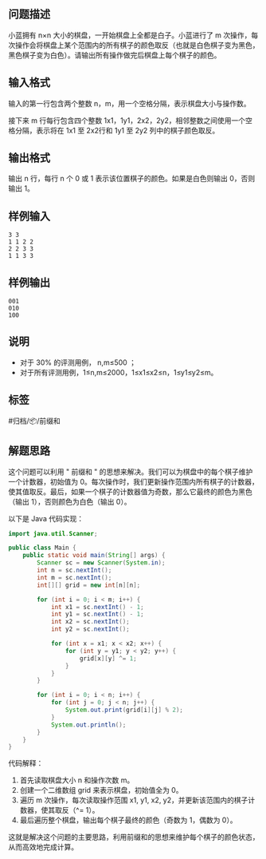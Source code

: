## 问题描述

小蓝拥有 n×n 大小的棋盘，一开始棋盘上全都是白子。小蓝进行了 m 次操作，每次操作会将棋盘上某个范围内的所有棋子的颜色取反（也就是白色棋子变为黑色，黑色棋子变为白色）。请输出所有操作做完后棋盘上每个棋子的颜色。

## 输入格式

输入的第一行包含两个整数 n，m，用一个空格分隔，表示棋盘大小与操作数。

接下来 m 行每行包含四个整数 1x1​，1y1​，2x2​，2y2​，相邻整数之间使用一个空格分隔，表示将在 1x1​ 至 2x2​ 行和 1y1​ 至 2y2​ 列中的棋子颜色取反。

## 输出格式

输出 n 行，每行 n 个 0 或 1 表示该位置棋子的颜色。如果是白色则输出 0，否则输出 1。

## 样例输入

```
3 3
1 1 2 2
2 2 3 3
1 1 3 3
```

## 样例输出

```
001
010
100
```

## 说明

- 对于 30% 的评测用例， n,m≤500 ；
- 对于所有评测用例，1≤n,m≤2000，1≤x1≤x2≤n，1≤y1≤y2≤m。

## 标签

#归档/📦/前缀和

## 解题思路

这个问题可以利用 " 前缀和 " 的思想来解决。我们可以为棋盘中的每个棋子维护一个计数器，初始值为 0。每次操作时，我们更新操作范围内所有棋子的计数器，使其值取反。最后，如果一个棋子的计数器值为奇数，那么它最终的颜色为黑色（输出 1），否则颜色为白色（输出 0）。

以下是 Java 代码实现：

```java
import java.util.Scanner;

public class Main {
    public static void main(String[] args) {
        Scanner sc = new Scanner(System.in);
        int n = sc.nextInt();
        int m = sc.nextInt();
        int[][] grid = new int[n][n];

        for (int i = 0; i < m; i++) {
            int x1 = sc.nextInt() - 1;
            int y1 = sc.nextInt() - 1;
            int x2 = sc.nextInt();
            int y2 = sc.nextInt();

            for (int x = x1; x < x2; x++) {
                for (int y = y1; y < y2; y++) {
                    grid[x][y] ^= 1;
                }
            }
        }

        for (int i = 0; i < n; i++) {
            for (int j = 0; j < n; j++) {
                System.out.print(grid[i][j] % 2);
            }
            System.out.println();
        }
    }
}
```

代码解释：

1. 首先读取棋盘大小 n 和操作次数 m。
2. 创建一个二维数组 grid 来表示棋盘，初始值全为 0。
3. 遍历 m 次操作，每次读取操作范围 x1, y1, x2, y2，并更新该范围内的棋子计数器，使其取反（^= 1）。
4. 最后遍历整个棋盘，输出每个棋子最终的颜色（奇数为 1，偶数为 0）。

这就是解决这个问题的主要思路，利用前缀和的思想来维护每个棋子的颜色状态，从而高效地完成计算。
